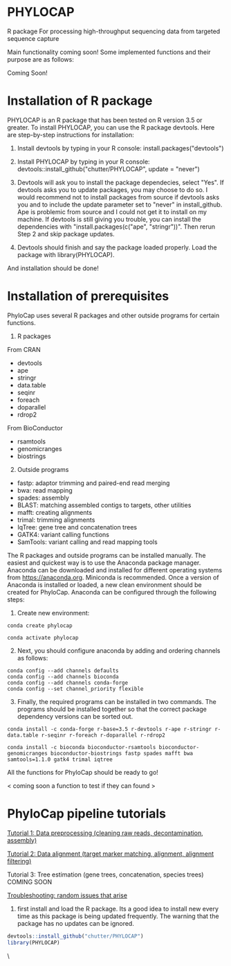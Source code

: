 # PHYLOCAP

R package For processing high-throughput sequencing data from targeted sequence capture

Main functionality coming soon! Some implemented functions and their purpose are as follows: 

Coming Soon!

# Installation of R package

PHYLOCAP is an R package that has been tested on R version 3.5 or greater. To install PHYLOCAP, you can use the R package devtools. Here are step-by-step instructions for installation:

1) Install devtools by typing in your R console: install.packages("devtools")

2) Install PHYLOCAP by typing in your R console: devtools::install_github("chutter/PHYLOCAP", update = "never")

3) Devtools will ask you to install the package dependecies, select "Yes". If devtools asks you to update packages, you may choose to do so. I would recommend not to install packages from source if devtools asks you and to include the update parameter set to "never" in install_github. Ape is problemic from source and I could not get it to install on my machine. If devtools is still giving you trouble, you can install the dependencies with "install.packages(c("ape", "stringr"))". Then rerun Step 2 and skip package updates. 

4) Devtools should finish and say the package loaded properly. Load the package with library(PHYLOCAP). 

And installation should be done! 


# Installation of prerequisites 

PhyloCap uses several R packages and other outside programs for certain functions. 

1. R packages

From CRAN
- devtools
- ape
- stringr
- data.table
- seqinr
- foreach
- doparallel
- rdrop2

From BioConductor
- rsamtools
- genomicranges
- biostrings

2. Outside programs

- fastp: adaptor trimming and paired-end read merging
- bwa: read mapping
- spades: assembly
- BLAST: matching assembled contigs to targets, other utilities
- mafft: creating alignments
- trimal: trimming alignments
- IqTree: gene tree and concatenation trees
- GATK4: variant calling functions
- SamTools: variant calling and read mapping tools

The R packages and outside programs can be installed manually. The easiest and quickest way is to use the Anaconda package manager. Anaconda can be downloaded and installed for different operating systems from https://anaconda.org. Miniconda is recommended. Once a version of Anaconda is installed or loaded, a new clean environment should be created for PhyloCap. Anaconda can be configured through the following steps: 

1. Create new environment:

```
conda create phylocap

conda activate phylocap
```


2. Next, you should configure anaconda by adding and ordering channels as follows:

```
conda config --add channels defaults
conda config --add channels bioconda
conda config --add channels conda-forge
conda config --set channel_priority flexible
```


3. Finally, the required programs can be installed in two commands. The programs should be installed together so that the correct package dependency versions can be sorted out. 

```
conda install -c conda-forge r-base=3.5 r-devtools r-ape r-stringr r-data.table r-seqinr r-foreach r-doparallel r-rdrop2

conda install -c bioconda bioconductor-rsamtools bioconductor-genomicranges bioconductor-biostrings fastp spades mafft bwa samtools=1.1.0 gatk4 trimal iqtree
```

All the functions for PhyloCap should be ready to go! 

< coming soon a function to test if they can found >


# PhyloCap pipeline tutorials 

[Tutorial 1: Data preprocessing (cleaning raw reads, decontamination, assembly)](https://github.com/chutter/PhyloCap/wiki/Tutorial-2---Data-Processing)

[Tutorial 2: Data alignment (target marker matching, alignment, alignment filtering)](https://github.com/chutter/PhyloCap/wiki/Tutorial-3---Marker-Matching-and-Alignment)

Tutorial 3: Tree estimation (gene trees, concatenation, species trees) COMING SOON

[Troubleshooting: random issues that arise](https://github.com/chutter/PhyloCap/wiki/Troubleshooting)




1) first install and load the R package. Its a good idea to install new every time as this package is being updated frequently. The warning that the package has no updates can be ignored. 

```r
devtools::install_github("chutter/PHYLOCAP")
library(PHYLOCAP)

```
\
